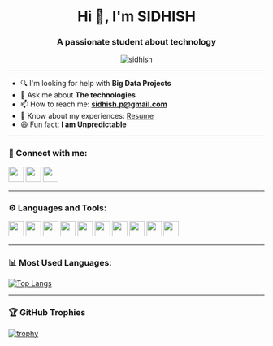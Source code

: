 <!-- README.md for GitHub Profile -->

<h1 align="center">Hi 👋, I'm SIDHISH</h1>
<h3 align="center">A passionate student about technology</h3>

<p align="center">
  <img src="https://komarev.com/ghpvc/?username=sidhish&label=Profile%20views&color=0e75b6&style=flat" alt="sidhish" />
</p>

---

- 🔍 I'm looking for help with **Big Data Projects**
- 🧠 Ask me about **The technologies**
- 📫 How to reach me: **sidhish.p@gmail.com**
- 📝 Know about my experiences: [Resume](https://drive.google.com/file/d/1R7_8d6wWLAZLaZqDuC3zdJrFr2yyoUF2/view?usp=sharing)
- 😄 Fun fact: **I am Unpredictable**

---

### 🔗 Connect with me:
<p align="left">
  <a href="https://youtube.com" target="blank"><img src="https://img.icons8.com/color/48/000000/youtube-play.png" width="30"/></a>
  <a href="[https://instagram.com](https://www.instagram.com/sidhish_17?igsh=OTFoeWFzY3hlNmZ2)" target="blank"><img src="https://img.icons8.com/color/48/000000/instagram-new--v1.png" width="30"/></a>
  <a href="[https://leetcode.com](https://leetcode.com/u/sidhishp/)" target="blank"><img src="https://upload.wikimedia.org/wikipedia/commons/1/19/LeetCode_logo_black.png" width="30"/></a>
</p>

---

### ⚙️ Languages and Tools:
<p align="left">
  <img src="https://cdn.jsdelivr.net/gh/devicons/devicon/icons/python/python-original.svg" width="30"/>
  <img src="https://cdn.jsdelivr.net/gh/devicons/devicon/icons/java/java-original.svg" width="30"/>
  <img src="https://cdn.jsdelivr.net/gh/devicons/devicon/icons/typescript/typescript-original.svg" width="30"/>
  <img src="https://cdn.jsdelivr.net/gh/devicons/devicon/icons/html5/html5-original.svg" width="30"/>
  <img src="https://cdn.jsdelivr.net/gh/devicons/devicon/icons/css3/css3-original.svg" width="30"/>
  <img src="https://cdn.jsdelivr.net/gh/devicons/devicon/icons/javascript/javascript-original.svg" width="30"/>
  <img src="https://cdn.jsdelivr.net/gh/devicons/devicon/icons/react/react-original.svg" width="30"/>
  <img src="https://cdn.jsdelivr.net/gh/devicons/devicon/icons/mysql/mysql-original.svg" width="30"/>
  <img src="https://cdn.jsdelivr.net/gh/devicons/devicon/icons/tensorflow/tensorflow-original.svg" width="30"/>
  <img src="https://cdn.jsdelivr.net/gh/devicons/devicon/icons/jupyter/jupyter-original.svg" width="30"/>
</p>

---

### 📊 Most Used Languages:
[![Top Langs](https://github-readme-stats.vercel.app/api/top-langs/?username=sidhish&layout=compact&theme=react)](https://github.com/sidhish)

---

### 🏆 GitHub Trophies
[![trophy](https://github-profile-trophy.vercel.app/?username=sidhish&theme=onestar)](https://github.com/ryo-ma/github-profile-trophy)

